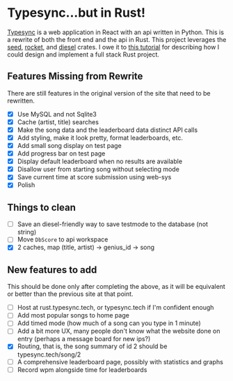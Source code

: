# Typesync...but in Rust!

[Typesync](http://typesync.tech) is a web application in React with an api written in Python.  This is a rewrite of both the front end and the api in Rust.  This project leverages the [seed](), [rocket](), and [diesel]() crates.  I owe it to [this tutorial](https://erwabook.com/intro/index.html) for describing how I could design and implement a full stack Rust project.

## Features Missing from Rewrite

There are still features in the original version of the site that need to be rewritten.

- [x] Use MySQL and not Sqlite3
- [x] Cache (artist, title) searches
- [x] Make the song data and the leaderboard data distinct API calls
- [x] Add styling, make it look pretty, format leaderboards, etc.
- [x] Add small song display on test page
- [x] Add progress bar on test page
- [x] Display default leaderboard when no results are available
- [x] Disallow user from starting song without selecting mode
- [x] Save current time at score submission using web-sys
- [x] Polish

## Things to clean

- [ ] Save an diesel-friendly way to save testmode to the database (not string)
- [ ] Move `DbScore` to api workspace
- [x] 2 caches, map (title, artist) -> genius\_id -> song

## New features to add

This should be done only after completing the above, as it will be equivalent or better than the previous site at that point.

- [ ] Host at rust.typesync.tech, or typesync.tech if I'm confident enough
- [ ] Add most popular songs to home page
- [ ] Add timed mode (how much of a song can you type in 1 minute)
- [ ] Add a bit more UX, many people don't know what the website done on entry (perhaps a message board for new ips?)
- [x] Routing, that is, the song summary of id 2 should be typesync.tech/song/2
- [ ] A comprehensive leaderboard page, possibly with statistics and graphs
- [ ] Record wpm alongside time for leaderboards
